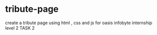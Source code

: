 # tribute-page
create a tribute page using html , css and js for oasis infobyte internship
level 2 
TASK 2
